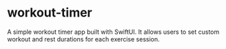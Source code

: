 # workout-timer
A simple workout timer app built with SwiftUI. It allows users to set custom workout and rest durations for each exercise session.
